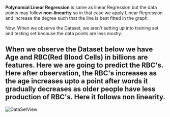 **Polynomial Linear Regression** is same as linear Regression but the data points may follow **non-linearity** so in that case we apply Linear Regression and increase the degree such that the line is best fitted in the graph.


Now, When we observe the Dataset, we aren't setting up into training set and testing set because the data points are less mostly.

When we observe the Dataset below 
we have **Age** and **RBC(Red Blood Cells) in billions** are features. Here we are going to predict the RBC's.
Here after observation, the RBC's increases as the age increases upto a point after words it gradually decreases as older people have less production of RBC's. Here it follows non linearity.
-------------------------------------------------------------------------------------------------------------------------------------------------------------------------


![DataSetView](https://user-images.githubusercontent.com/104156901/217478605-da23b69d-e28a-4d56-ad78-7fd321003e42.png)
